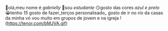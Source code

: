 👋olá,meu nome é _gabrielly_
🎒sou _estudante_ 
😏gosto das cores _azul e preto_ 
😭tenho _15_
gosto de fazer_terços personalisado_ 
gosto de ir no _rio_ da casas da minha vó
vou muito em grupos de jovem e na igreja 
!(https://tenor.com/bMJVA.gif)

